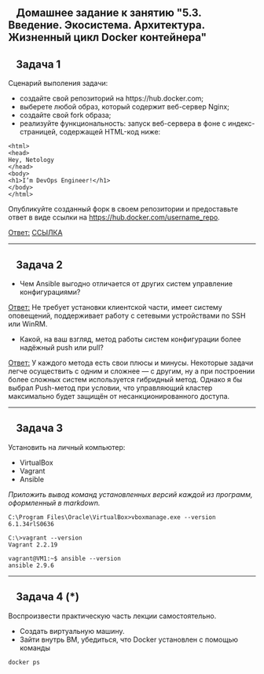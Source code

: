 <div id="readme" class="Box-body readme blob js-code-block-container p-5 p-xl-6 gist-border-0">
<article class="markdown-body entry-content container-lg" itemprop="text">
<h1 dir="auto"><svg class="octicon octicon-link" viewBox="0 0 16 16" version="1.1" width="16" height="16" aria-hidden="true"></svg></a>Домашнее задание к занятию "5.3. Введение. Экосистема. Архитектура. Жизненный цикл Docker контейнера"</h1>
<h2 dir="auto"><a id="user-content-задача-1" class="anchor" aria-hidden="true" href="#задача-1"><svg class="octicon octicon-link" viewBox="0 0 16 16" version="1.1" width="16" height="16" aria-hidden="true"></svg></a>Задача 1</h2>
Сценарий выполения задачи:
<ul dir="auto">
<li>создайте свой репозиторий на https://hub.docker.com;</li>
<li>выберете любой образ, который содержит веб-сервер Nginx;</li>
<li>создайте свой fork образа;</li>
<li>реализуйте функциональность: запуск веб-сервера в фоне с индекс-страницей, содержащей HTML-код ниже:</li>
</ul>

```
<html>
<head>
Hey, Netology
</head>
<body>
<h1>I’m DevOps Engineer!</h1>
</body>
</html>
```
Опубликуйте созданный форк в своем репозитории и предоставьте ответ в виде ссылки на https://hub.docker.com/username_repo.

<ins>Ответ:</ins> [ССЫЛКА](https://hub.docker.com/layers/slowback/nginx/latest/images/sha256-1ec87efba992d60ca80f97b31356f801323086cdbad8ef83aac57698cb31cea5?context=explore)
<hr>
<h2 dir="auto"><a id="user-content-задача-2" class="anchor" aria-hidden="true" href="#задача-2"><svg class="octicon octicon-link" viewBox="0 0 16 16" version="1.1" width="16" height="16" aria-hidden="true"></svg></a>Задача 2</h2>
<ul dir="auto">
<li>Чем Ansible выгодно отличается от других систем управление конфигурациями?</li>
</ul>
<ins>Ответ:</ins> Не требует установки клиентской части, имеет систему оповещений, поддерживает работу с сетевыми устройствами по SSH или WinRM.
<ul dir="auto">
<li>Какой, на ваш взгляд, метод работы систем конфигурации более надёжный push или pull?</li>
</ul>
<ins>Ответ:</ins> У каждого метода есть свои плюсы и минусы. Некоторые задачи легче осуществить с одним и сложнее — с другим, ну а при построении более сложных систем используется гибридный метод. Однако я бы выбрал Push-метод при условии, что управляющий кластер максимально будет защищён от несанкционированного доступа.
<hr>
<h2 dir="auto"><a id="user-content-задача-3" class="anchor" aria-hidden="true" href="#задача-3"><svg class="octicon octicon-link" viewBox="0 0 16 16" version="1.1" width="16" height="16" aria-hidden="true"></svg></a>Задача 3</h2>
<p dir="auto">Установить на личный компьютер:</p>
<ul dir="auto">
<li>VirtualBox</li>
<li>Vagrant</li>
<li>Ansible</li>
</ul>
<p dir="auto"><em>Приложить вывод команд установленных версий каждой из программ, оформленный в markdown.</em></p>

```
C:\Program Files\Oracle\VirtualBox>vboxmanage.exe --version
6.1.34rlS0636
```
```
C:\>vagrant --version
Vagrant 2.2.19
```
```
vagrant@VM1:~$ ansible --version
ansible 2.9.6
```
<hr>
<h2 dir="auto"><a id="user-content-задача-4-" class="anchor" aria-hidden="true" href="#задача-4-"><svg class="octicon octicon-link" viewBox="0 0 16 16" version="1.1" width="16" height="16" aria-hidden="true"></svg></a>Задача 4 (*)</h2>
<p dir="auto">Воспроизвести практическую часть лекции самостоятельно.</p>
<ul dir="auto">
<li>Создать виртуальную машину.</li>
<li>Зайти внутрь ВМ, убедиться, что Docker установлен с помощью команды</li>
</ul>
<div class="snippet-clipboard-content notranslate position-relative overflow-auto" data-snippet-clipboard-copy-content="docker ps"><pre class="notranslate"><code>docker ps
</code></pre></div>
</article>
  </div>